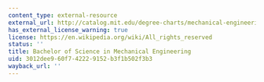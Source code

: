 ```yaml
---
content_type: external-resource
external_url: http://catalog.mit.edu/degree-charts/mechanical-engineering-course-2/
has_external_license_warning: true
license: https://en.wikipedia.org/wiki/All_rights_reserved
status: ''
title: Bachelor of Science in Mechanical Engineering
uid: 3012dee9-60f7-4222-9152-b3f1b502f3b3
wayback_url: ''
---
```

